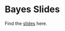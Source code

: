 # Bayes Slides

Find the [slides](http://daniellakens.blogspot.com/2015/01/always-use-welchs-t-test-instead-of.html) here. 
